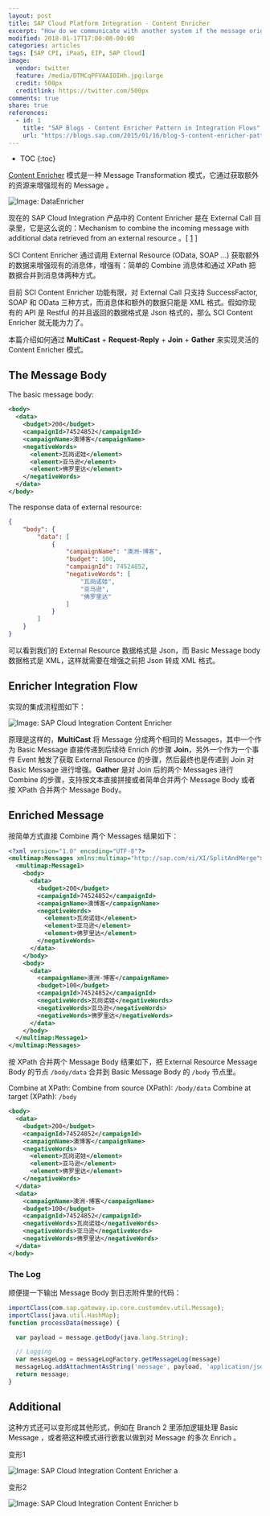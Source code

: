 ```yaml
---
layout: post
title: SAP Cloud Platform Integration - Content Enricher
excerpt: "How do we communicate with another system if the message originator does not have all the required data items available? Use a specialized transformer, a Content Enricher, to access an external data source in order to augment a message with missing information."
modified: 2018-01-17T17:00:00-00:00
categories: articles
tags: [SAP CPI, iPaaS, EIP, SAP Cloud]
image:
  vendor: twitter
  feature: /media/DTMCqPFVAAIOIHh.jpg:large
  credit: 500px
  creditlink: https://twitter.com/500px
comments: true
share: true
references:
  - id: 1
    title: "SAP Blogs - Content Enricher Pattern in Integration Flows"
    url: "https://blogs.sap.com/2015/01/16/blog-5-content-enricher-pattern-in-integration-flows/"
---
```


* TOC
{:toc}

[Content Enricher][DataEnricher] 模式是一种 Message Transformation 模式，它通过获取额外的资源来增强现有的 Message 。

![Image: DataEnricher](http://www.enterpriseintegrationpatterns.com/img/DataEnricher.gif)

现在的 SAP Cloud Integration 产品中的 Content Enricher 是在 External Call 目录里，它是这么说的：Mechanism to combine the incoming message with additional data retrieved from an external resource 。[ [1](#reference-1) ]

SCI Content Enricher 通过调用 External Resource (OData, SOAP ...) 获取额外的数据来增强现有的消息体，增强有：简单的 Combine 消息体和通过 XPath 把数据合并到消息体两种方式。

目前 SCI Content Enricher 功能有限，对 External Call 只支持 SuccessFactor, SOAP 和 OData 三种方式，而消息体和额外的数据只能是 XML 格式。假如你现有的 API 是 Restful 的并且返回的数据格式是 Json 格式的，那么 SCI Content Enricher 就无能为力了。

本篇介绍如何通过 __MultiCast__ + __Request-Reply__ + __Join__ + __Gather__ 来实现灵活的 Content Enricher 模式。

## The Message Body

The basic message body:

```xml
<body>
  <data>
    <budget>200</budget>
    <campaignId>74524852</campaignId>
    <campaignName>澳博客</campaignName>
    <negativeWords>
      <element>瓦岗诺娃</element>
      <element>亚马逊</element>
      <element>佛罗里达</element>
    </negativeWords>
  </data>
</body>
```

The response data of external resource:

```json
{
    "body": {
        "data": [
            {
                "campaignName": "澳洲-博客",
                "budget": 100,
                "campaignId": 74524852,
                "negativeWords": [
                    "瓦岗诺娃",
                    "亚马逊",
                    "佛罗里达"
                ]
            }
        ]
    }
}
```

可以看到我们的 External Resource 数据格式是 Json，而 Basic Message body 数据格式是 XML，这样就需要在增强之前把 Json 转成 XML 格式。

## Enricher Integration Flow

实现的集成流程图如下：

![Image: SAP Cloud Integration Content Enricher](/images/cloud/hcp/hci/sci-enricher.png)

原理是这样的，__MultiCast__ 将 Message 分成两个相同的 Messages，其中一个作为 Basic Message 直接传递到后续待 Enrich 的步骤 __Join__，另外一个作为一个事件 Event 触发了获取 External Resource 的步骤，然后最终也是传递到 Join 对 Basic Message 进行增强。__Gather__ 是对 Join 后的两个 Messages 进行 Combine 的步骤，支持按文本直接拼接或者简单合并两个 Message Body 或者按 XPath 合并两个 Message Body。

## Enriched Message

按简单方式直接 Combine 两个 Messages 结果如下：

```xml
<?xml version="1.0" encoding="UTF-8"?>
<multimap:Messages xmlns:multimap="http://sap.com/xi/XI/SplitAndMerge">
  <multimap:Message1>
    <body>
      <data>
        <budget>200</budget>
        <campaignId>74524852</campaignId>
        <campaignName>澳博客</campaignName>
        <negativeWords>
          <element>瓦岗诺娃</element>
          <element>亚马逊</element>
          <element>佛罗里达</element>
        </negativeWords>
      </data>
    </body>
    <body>
      <data>
        <campaignName>澳洲-博客</campaignName>
        <budget>100</budget>
        <campaignId>74524852</campaignId>
        <negativeWords>瓦岗诺娃</negativeWords>
        <negativeWords>亚马逊</negativeWords>
        <negativeWords>佛罗里达</negativeWords>
      </data>
    </body>
  </multimap:Message1>
</multimap:Messages>
```

按 XPath 合并两个 Message Body 结果如下，把 External Resource Message Body 的节点 `/body/data` 合并到 Basic Message Body 的 `/body` 节点里。

Combine at XPath:
Combine from source (XPath):	`/body/data`
Combine at target (XPath): `/body`

```xml
<body>
  <data>
    <budget>200</budget>
    <campaignId>74524852</campaignId>
    <campaignName>澳博客</campaignName>
    <negativeWords>
      <element>瓦岗诺娃</element>
      <element>亚马逊</element>
      <element>佛罗里达</element>
    </negativeWords>
  </data>
  <data>
    <campaignName>澳洲-博客</campaignName>
    <budget>100</budget>
    <campaignId>74524852</campaignId>
    <negativeWords>瓦岗诺娃</negativeWords>
    <negativeWords>亚马逊</negativeWords>
    <negativeWords>佛罗里达</negativeWords>
  </data>
</body>
```

### The Log
顺便提一下输出 Message Body 到日志附件里的代码：

```javascript
importClass(com.sap.gateway.ip.core.customdev.util.Message);
importClass(java.util.HashMap);
function processData(message) {

  var payload = message.getBody(java.lang.String);

  // Logging
  var messageLog = messageLogFactory.getMessageLog(message)
  messageLog.addAttachmentAsString('message', payload, 'application/json');
  return message;
}
```

## Additional

这种方式还可以变形成其他形式，例如在 Branch 2 里添加逻辑处理 Basic Message ，或者把这种模式进行嵌套以做到对 Message 的多次 Enrich 。

变形1

![Image: SAP Cloud Integration Content Enricher a](/images/cloud/hcp/hci/sci-enricher-a.png)

变形2

![Image: SAP Cloud Integration Content Enricher b](/images/cloud/hcp/hci/sci-enricher-b.png)



[DataEnricher]:http://www.enterpriseintegrationpatterns.com/patterns/messaging/DataEnricher.html
